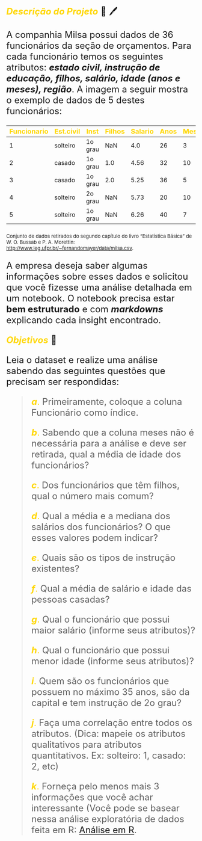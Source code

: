<font size='5'><font color='gold'>**_Descrição do Projeto_**</font> 📓 🖊

A companhia Milsa possui dados de 36 funcionários da seção de orçamentos. Para cada funcionário temos os seguintes atributos: **_estado civil, instrução de educação, filhos, salário, idade (anos e meses), região_**. A imagem a seguir mostra o exemplo de dados de 5 destes funcionários:
>
<font color='gold'><font size='4'>Funcionario |<font color='gold'><font size='4'> Est.civil |<font color='gold'><font size='4'> Inst    |<font color='gold'><font size='4'> Filhos |<font color='gold'><font size='4'> Salario |<font color='gold'><font size='4'> Anos |<font color='gold'><font size='4'> Meses |<font color='gold'><font size='4'> Regiao
------------|-----------|---------|--------|---------|------|-------|-----------
<font size='3'>1           |<font size='3'> solteiro  |<font size='3'> 1o grau |<font size='3'> NaN    |<font size='3'> 4.0     |<font size='3'> 26   |<font size='3'> 3     |<font size='3'> interior
<font size='3'>2           |<font size='3'> casado    |<font size='3'> 1o grau |<font size='3'> 1.0    |<font size='3'> 4.56    |<font size='3'> 32   |<font size='3'> 10    |<font size='3'> capital
<font size='3'>3           |<font size='3'> casado    |<font size='3'> 1o grau |<font size='3'> 2.0    |<font size='3'> 5.25    |<font size='3'> 36   |<font size='3'> 5     |<font size='3'> capital
<font size='3'>4           |<font size='3'> solteiro  |<font size='3'> 2o grau |<font size='3'> NaN    |<font size='3'> 5.73    |<font size='3'> 20   |<font size='3'> 10    |<font size='3'> outro
<font size='3'>5           |<font size='3'> solteiro  |<font size='3'> 1o grau |<font size='3'> NaN    |<font size='3'> 6.26    |<font size='3'> 40   |<font size='3'> 7     |<font size='3'> outro

<font size='2'>Conjunto de dados retirados do segundo capítulo do livro “Estatística Básica” de W. O. Bussab e P. A. Morettin: http://www.leg.ufpr.br/~fernandomayer/data/milsa.csv. </font>
>
A empresa deseja saber algumas informações sobre esses dados e solicitou que você fizesse uma análise detalhada em um notebook. O notebook precisa estar **bem estruturado** e com **_markdowns_** explicando cada insight encontrado.
>
<font size = '5'> <font color = "gold">**_Objetivos_** </font> 🎯
>
Leia o dataset e realize uma análise sabendo das seguintes questões que precisam ser respondidas:

><font color='gold'>**_a_**.</font> Primeiramente, coloque a coluna Funcionário como índice.
>
><font color='gold'>**_b_**.</font> Sabendo que a coluna meses não é necessária para a análise e deve ser retirada, qual a média de idade dos funcionários?
>
><font color='gold'>**_c_**.</font> Dos funcionários que têm filhos, qual o número mais comum?
>
><font color='gold'>**_d_**.</font> Qual a média e a mediana dos salários dos funcionários? O que esses valores podem indicar?
>
><font color='gold'>**_e_**.</font> Quais são os tipos de instrução existentes?
>
><font color='gold'>**_f_**.</font> Qual a média de salário e idade das pessoas casadas?
>
><font color='gold'>**_g_**.</font> Qual o funcionário que possui maior salário (informe seus atributos)?
>
><font color='gold'>**_h_**.</font> Qual o funcionário que possui menor idade (informe seus atributos)?
>
><font color='gold'>**_i_**.</font> Quem são os funcionários que possuem no máximo 35 anos, são da capital e tem instrução de 2o grau?
>
><font color='gold'>**_j_**.</font> Faça uma correlação entre todos os atributos. (Dica: mapeie os atributos qualitativos para atributos quantitativos. Ex: solteiro: 1, casado: 2, etc)
>
><font color='gold'>**_k_**.</font> Forneça pelo menos mais 3 informações que você achar interessante (Você pode se basear nessa análise
exploratória de dados feita em R: [Análise em R](http://cursos.leg.ufpr.br/ecr/analise-exploratoria-de-dados.html#o-conjunto-de-dados-milsa).
